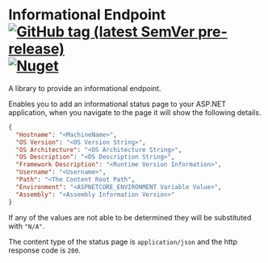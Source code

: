 # Informational Endpoint [![GitHub tag (latest SemVer pre-release)](https://img.shields.io/github/v/tag/deathchurch/informationalendpoint?include_prereleases)](https://github.com/deathchurch/InformationalEndpoint/releases/tag/v0.0.4-pre) [![Nuget](https://img.shields.io/nuget/v/InformationalEndpoint?style=plastic)](https://www.nuget.org/packages/InformationalEndpoint)

A library to provide an informational endpoint.

Enables you to add an informational status page to your ASP.NET application, when you navigate to the page it will show the following details.

```json
{
  "Hostname": "<MachineName>",
  "OS Version": "<OS Version String>",
  "OS Architecture": "<OS Architecture String>",
  "OS Description": "<OS Description String>",
  "Framework Description": "<Runtime Version Information>",
  "Username": "<Username>",
  "Path": "<The Content Root Path",
  "Environment": "<ASPNETCORE_ENVIRONMENT Variable Value>",
  "Assembly": "<Assembly Information Version>"            
}
```
If any of the values are not able to be determined they will be substituted with ```"N/A"```.

The content type of the status page is ```application/json``` and the http response code is ```200```.
